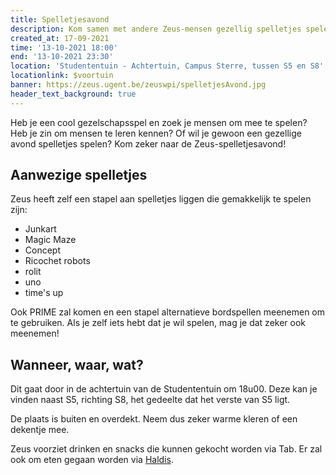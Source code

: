 ```yaml
---
title: Spelletjesavond
description: Kom samen met andere Zeus-mensen gezellig spelletjes spelen!
created_at: 17-09-2021
time: '13-10-2021 18:00'
end: '13-10-2021 23:30'
location: 'Studententuin - Achtertuin, Campus Sterre, tussen S5 en S8'
locationlink: $voortuin
banner: https://zeus.ugent.be/zeuswpi/spelletjesAvond.jpg
header_text_background: true
---
```


Heb je een cool gezelschapsspel en zoek je mensen om mee te spelen? Heb je zin om mensen te leren kennen? Of wil je gewoon een gezellige avond spelletjes spelen? Kom zeker naar de Zeus-spelletjesavond!

## Aanwezige spelletjes
Zeus heeft zelf een stapel aan spelletjes liggen die gemakkelijk te spelen zijn:

- Junkart
- Magic Maze
- Concept
- Ricochet robots
- rolit
- uno
- time's up

Ook PRIME zal komen en een stapel alternatieve bordspellen meenemen om te gebruiken. Als je zelf iets hebt dat je wil spelen, mag je dat zeker ook meenemen!

## Wanneer, waar, wat?

Dit gaat door in de achtertuin van de Studententuin om 18u00. Deze kan je vinden naast S5, richting S8, het gedeelte dat het verste van S5 ligt.

De plaats is buiten en overdekt. Neem dus zeker warme kleren of een dekentje mee.

Zeus voorziet drinken en snacks die kunnen gekocht worden via Tab. Er zal ook om eten gegaan worden via [Haldis](https://haldis.zeus.gent/).
